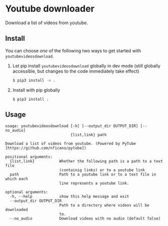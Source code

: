 # Youtube downloader
Download a list of videos from youtube.

## Install
You can choose _one_ of the following two ways to get started with `youtubevideosdownload`.

1. Let pip install `youtubevideosdownload` globally in dev mode (still globally accessible, but changes to the code immediately take effect)
    ```bash
    $ pip3 install -e .
    ```

2. Install with pip globally
    ```
    $ pip3 install .
    ```

## Usage

```
usage: youtubevideosdownload [-h] [--output_dir OUTPUT_DIR] [--no_audio]
                             {list,link} path

Download a list of videos from youtube. (Powered by PyTube
[https://github.com/nficano/pytube])

positional arguments:
  {list,link}           Whether the following path is a path to a text file
                        (containig links) or to a youtube link
  path                  Path to a youtube link or to a text file in which each
                        line represents a youtube link.

optional arguments:
  -h, --help            show this help message and exit
  --output_dir OUTPUT_DIR
                        Path to a directory where videos will be downloaded
                        to.
  --no_audio            Download videos with no audio (default false)
```